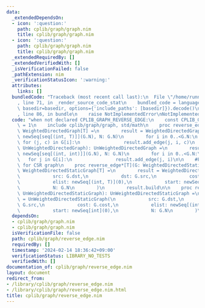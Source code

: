 ```yaml
---
data:
  _extendedDependsOn:
  - icon: ':question:'
    path: cplib/graph/graph.nim
    title: cplib/graph/graph.nim
  - icon: ':question:'
    path: cplib/graph/graph.nim
    title: cplib/graph/graph.nim
  _extendedRequiredBy: []
  _extendedVerifiedWith: []
  _isVerificationFailed: false
  _pathExtension: nim
  _verificationStatusIcon: ':warning:'
  attributes:
    links: []
  bundledCode: "Traceback (most recent call last):\n  File \"/home/runner/.local/lib/python3.10/site-packages/onlinejudge_verify/documentation/build.py\"\
    , line 71, in _render_source_code_stat\n    bundled_code = language.bundle(stat.path,\
    \ basedir=basedir, options={'include_paths': [basedir]}).decode()\n  File \"/home/runner/.local/lib/python3.10/site-packages/onlinejudge_verify/languages/nim.py\"\
    , line 86, in bundle\n    raise NotImplementedError\nNotImplementedError\n"
  code: "when not declared CPLIB_GRAPH_REVERSE_EDGE:\n    const CPLIB_GRAPH_REVERSE_EDGE*\
    \ = 1\n    include cplib/graph/graph, std/math\n    proc reverse_edge*[T](G: WeightedDirectedGraph[T]):\
    \ WeightedDirectedGraph[T] =\n        result = WeightedDirectedGraph[T](edges:\
    \ newSeq[seq[(int, T)]](G.N), N: G.N)\n        for i in 0..<G.N:\n           \
    \ for (j, c) in G[i]:\n                result.add_edge(j, i, c)\n    proc reverse_edge*(G:\
    \ UnWeightedDirectedGraph): UnWeightedDirectedGraph =\n        result = UnWeightedDirectedGraph(edges:\
    \ newSeq[seq[(int, int)]](G.N), N: G.N)\n        for i in 0..<G.N:\n         \
    \   for j in G[i]:\n                result.add_edge(j, i)\n\n    #FIXME: optimize\
    \ for CSR graph\n    proc reverse_edge*[T](G: WeightedDirectedStaticGraph[T]):\
    \ WeightedDirectedStaticGraph[T] =\n        result = WeightedDirectedStaticGraph[T](\n\
    \            src: G.dst,\n            dst: G.src,\n            cost: G.cost,\n\
    \            elist: newSeq[(int, T)](0),\n            start: newSeq[int](0),\n\
    \            N: G.N\n        )\n        result.build\n\n    proc reverse_edge*(G:\
    \ UnWeightedDirectedStaticGraph): UnWeightedDirectedStaticGraph =\n        result\
    \ = UnWeightedDirectedStaticGraph(\n            src: G.dst,\n            dst:\
    \ G.src,\n            cost: G.cost,\n            elist: newSeq[(int, int)](0),\n\
    \            start: newSeq[int](0),\n            N: G.N\n        )\n        result.build\n"
  dependsOn:
  - cplib/graph/graph.nim
  - cplib/graph/graph.nim
  isVerificationFile: false
  path: cplib/graph/reverse_edge.nim
  requiredBy: []
  timestamp: '2024-02-14 18:36:42+09:00'
  verificationStatus: LIBRARY_NO_TESTS
  verifiedWith: []
documentation_of: cplib/graph/reverse_edge.nim
layout: document
redirect_from:
- /library/cplib/graph/reverse_edge.nim
- /library/cplib/graph/reverse_edge.nim.html
title: cplib/graph/reverse_edge.nim
---
```

